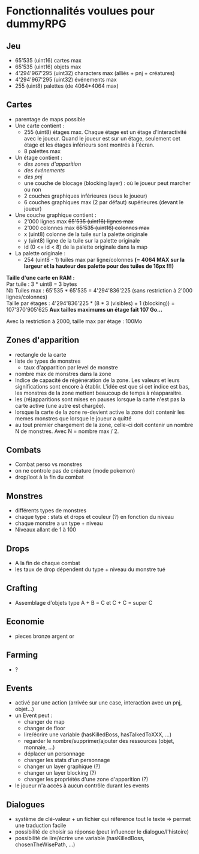 # Fonctionnalités voulues pour dummyRPG

## Jeu

* 65'535 (uint16) cartes max
* 65'535 (uint16) objets max
* 4'294'967'295 (uint32) characters max (alliés + pnj + créatures)
* 4'294'967'295 (uint32) événements max
* 255 (uint8) palettes (de 4064*4064 max)

## Cartes

* parentage de maps possible 
* Une carte contient : 
  * 255 (uint8) étages max. Chaque étage est un étage d'interactivité avec le joueur. Quand le joueur est sur un étage, seulement cet étage et les étages inférieurs sont montrés à l'écran.
  * 8 palettes max
* Un étage contient :
  * *des zones d'apparition*
  * *des événements*
  * *des pnj*
  * une couche de blocage (blocking layer) : où le joueur peut marcher ou non
  * 2 couches graphiques inférieures (sous le joueur)
  * 6 couches graphiques max (2 par défaut) supérieures (devant le joueur)
* Une couche graphique contient :
  * 2'000 lignes max ~~65'535 (uint16) lignes max~~
  * 2'000 colonnes max ~~65'535 (uint16) colonnes max~~
  * x (uint8) colonne de la tuile sur la palette originale
  * y (uint8) ligne de la tuile sur la palette originale
  * id (0 <= id < 8) de la palette originale dans la map
* La palette originale :
  * 254 (uint8 - 1) tuiles max par ligne/colonnes **(= 4064 MAX sur la largeur et la hauteur des palette pour des tuiles de 16px !!!)** 
 
**Taille d'une carte en RAM :**  
Par tuile : 3 * uint8 = 3 bytes  
Nb Tuiles max : 65'535 * 65'535 = 4'294'836'225  (sans restriction à 2'000 lignes/colonnes)  
Taille par étages : 4'294'836'225 * (8 * 3 (visibles) + 1 (blocking)) = 107'370'905'625‬ 
**Aux tailles maximums un étage fait 107 Go...**

Avec la restriction à 2000, taille max par étage : 100Mo
  
## Zones d'apparition
* rectangle de la carte
* liste de types de monstres
  * taux d'apparition par level de monstre
* nombre max de monstres dans la zone 
* Indice de capacité de régénération de la zone. Les valeurs et leurs significations sont encore à établir. L'idée est que si cet indice est bas, les monstres de la zone mettent beaucoup de temps à réapparaitre.
* les (ré)apparitions sont mises en pauses lorsque la carte n'est pas la carte active (une autre est chargée).
* lorsque la carte de la zone re-devient active la zone doit contenir les memes monstres que lorsque le joueur a quitté
* au tout premier chargement de la zone, celle-ci doit contenir un nombre N de monstres. Avec N = nombre max / 2.

## Combats

* Combat perso vs monstres
* on ne controle pas de créature (mode pokemon)
* drop/loot à la fin du combat

## Monstres

* différents types de monstres
* chaque type : stats et drops et couleur (?) en fonction du niveau
* chaque monstre a un type + niveau
* Niveaux allant de 1 à 100

## Drops

* A la fin de chaque combat
* les taux de drop dépendent du type + niveau du monstre tué

## Crafting

* Assemblage d'objets type A + B = C et C + C = super C

## Economie

* pieces bronze argent or

## Farming 

* ?

## Events

* activé par une action (arrivée sur une case, interaction avec un pnj, objet...)
* un Event peut :
  * changer de map
  * changer de floor
  * lire/écrire une variable (hasKilledBoss, hasTalkedToXXX, ...)
  * regarder le nombre/supprimer/ajouter des ressources (objet, monnaie, ...)
  * déplacer un personnage
  * changer les stats d'un personnage
  * changer un layer graphique (?)
  * changer un layer blocking (?)
  * changer les propriétés d'une zone d'apparition (?)
* le joueur n'a accès à aucun contrôle durant les events


## Dialogues

* système de clé-valeur + un fichier qui référence tout le texte => permet une traduction facile
* possibilité de choisir sa réponse (peut influencer le dialogue/l'histoire)
* possibilité de lire/écrire une variable (hasKilledBoss, chosenTheWisePath, ...)
